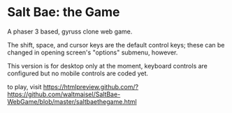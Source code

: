 # Salt Bae: the Game
A phaser 3 based, gyruss clone web game. 

The shift, space, and cursor keys are the default control keys; these can be changed in opening screen's "options" submenu, however.

This version is for desktop only at the moment, keyboard controls are configured but no mobile controls are coded yet.

to play, visit https://htmlpreview.github.com/?https://github.com/waltmaisel/SaltBae-WebGame/blob/master/saltbaethegame.html
